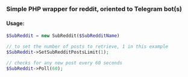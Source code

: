 ### Simple PHP wrapper for reddit, oriented to Telegram bot(s)
#### Usage:
```php
$SubReddit = new SubReddit($SubRedditName)

// to set the number of posts to retrieve, 1 in this example
$SubReddit->SetSubRedditPostsLimit(1);

// checks for any new post every 60 seconds
$SubReddit->Poll(60);
```